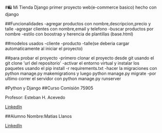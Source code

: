#🛍️ Mi Tienda Django
primer proyecto web(e-commerce basico) hecho con django

##Funcionalidades
-agregar productos con nombre,descripcion,precio y talle
-agregar clientes con nombre,email y telefono
-buscar productos por nombre
-estilo con boostrap y herencia de plantillas (base.html)

##modelos usados
-cliente
-producto
-talle(se deberia cargar automaticamente al iniciar el proyecto)

##para probar el proyecto
-primero clonar el proyecto desde git usando el git clone 'url del repositorio'
-activar el entorno virtual y instalar los paquetes usando el pip install -r requirements.txt
-hacer la migraciones con python manage.py makemigrations y luego python manage.py migrate
-por ultimo correr el servidor con python manage.py runserver

#Python y Django
##Curso
Comisión 75905

Profesor: Esteban H. Acevedo

[LinkedIn](linkedin.com/in/esteban-acevedo-aberastain)

##Alumno
Nombre:Matias Llanos

[LinkedIn](linkedin.com/in/matiasllanos98)